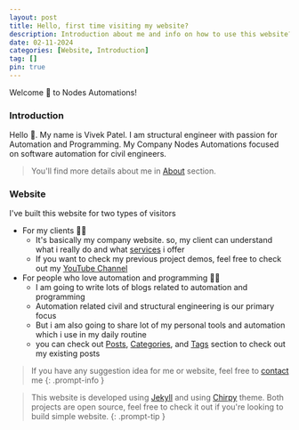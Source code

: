 ```yaml
---
layout: post
title: Hello, first time visiting my website?
description: Introduction about me and info on how to use this website?
date: 02-11-2024
categories: [Website, Introduction]
tag: []
pin: true
---
```


Welcome 🙏 to Nodes Automations!

### Introduction
Hello 👋. My name is Vivek Patel. I am structural engineer with passion for Automation and Programming.
My Company Nodes Automations focused on software automation for civil engineers.

> You'll find more details about me in [About](/about) section.

### Website 
I've built this website for two types of visitors
- For my clients 🧑‍💼
  - It's basically my company website. so, my client can understand what i really do and what [services](/services) i offer
  - If you want to check my previous project demos, feel free to check out my [YouTube Channel](https://www.youtube.com/NodesAutomations)
- For people who love automation and programming 🧑‍💻
  - I am going to write lots of blogs related to automation and programming
  - Automation related civil and structural engineering is our primary focus
  - But i am also going to share lot of my personal tools and automation which i use in my daily routine
  - you can check out [Posts](/posts), [Categories](/categories), and [Tags](/tags) section to check out my existing posts


> If you have any suggestion idea for me or website, feel free to [contact](/contact) me
{: .prompt-info }

> This website is developed using [Jekyll](https://jekyllrb.com/) and using [Chirpy](https://chirpy.cotes.page/) theme.
> Both projects are open source, feel free to check it out if you're looking to build simple website.
{: .prompt-tip }




 
